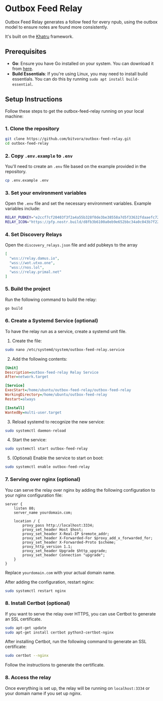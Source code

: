 # Outbox Feed Relay

Outbox Feed Relay generates a follow feed for every npub, using the outbox model to ensure notes are found more consistently.

It's built on the [Khatru](https://khatru.nostr.technology) framework.

## Prerequisites

- **Go**: Ensure you have Go installed on your system. You can download it from [here](https://golang.org/dl/).
- **Build Essentials**: If you're using Linux, you may need to install build essentials. You can do this by running `sudo apt install build-essential`.

## Setup Instructions

Follow these steps to get the outbox-feed-relay running on your local machine:

### 1. Clone the repository

```bash
git clone https://github.com/bitvora/outbox-feed-relay.git
cd outbox-feed-relay
```

### 2. Copy `.env.example` to `.env`

You'll need to create an `.env` file based on the example provided in the repository.

```bash
cp .env.example .env
```

### 3. Set your environment variables

Open the `.env` file and set the necessary environment variables. Example variables include:

```bash
RELAY_PUBKEY="e2ccf7cf20403f3f2a4a55b328f0de3be38558a7d5f33632fdaaefc726c1c8eb"
RELAY_ICON="https://pfp.nostr.build/d8fb3b6100a0eb9e652bbc34a0c043b7f225dc74e4ed6d733d0e059f9bd444d4.jpg"
```

### 4. Set Discovery Relays

Open the `discovery_relays.json` file and add pubkeys to the array

```json
[
  "wss://relay.damus.io",
  "wss://wot.utxo.one",
  "wss://nos.lol",
  "wss://relay.primal.net"
]
```

### 5. Build the project

Run the following command to build the relay:

```bash
go build
```

### 6. Create a Systemd Service (optional)

To have the relay run as a service, create a systemd unit file.

1. Create the file:

```bash
sudo nano /etc/systemd/system/outbox-feed-relay.service
```

2. Add the following contents:

```ini
[Unit]
Description=outbox-feed-relay Relay Service
After=network.target

[Service]
ExecStart=/home/ubuntu/outbox-feed-relay/outbox-feed-relay
WorkingDirectory=/home/ubuntu/outbox-feed-relay
Restart=always

[Install]
WantedBy=multi-user.target
```

3. Reload systemd to recognize the new service:

```bash
sudo systemctl daemon-reload
```

4. Start the service:

```bash
sudo systemctl start outbox-feed-relay
```

5. (Optional) Enable the service to start on boot:

```bash
sudo systemctl enable outbox-feed-relay
```

### 7. Serving over nginx (optional)

You can serve the relay over nginx by adding the following configuration to your nginx configuration file:

```nginx
server {
    listen 80;
    server_name yourdomain.com;

    location / {
        proxy_pass http://localhost:3334;
        proxy_set_header Host $host;
        proxy_set_header X-Real-IP $remote_addr;
        proxy_set_header X-Forwarded-For $proxy_add_x_forwarded_for;
        proxy_set_header X-Forwarded-Proto $scheme;
        proxy_http_version 1.1;
        proxy_set_header Upgrade $http_upgrade;
        proxy_set_header Connection "upgrade";
    }
}
```

Replace `yourdomain.com` with your actual domain name.

After adding the configuration, restart nginx:

```bash
sudo systemctl restart nginx
```

### 8. Install Certbot (optional)

If you want to serve the relay over HTTPS, you can use Certbot to generate an SSL certificate.

```bash
sudo apt-get update
sudo apt-get install certbot python3-certbot-nginx
```

After installing Certbot, run the following command to generate an SSL certificate:

```bash
sudo certbot --nginx
```

Follow the instructions to generate the certificate.

### 8. Access the relay

Once everything is set up, the relay will be running on `localhost:3334` or your domain name if you set up nginx.

